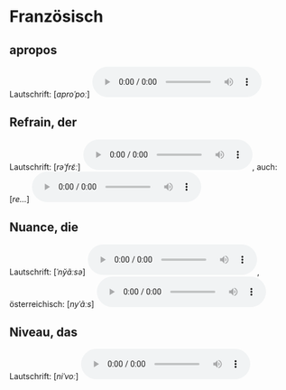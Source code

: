 Französisch
==========

## ap­ro­pos
Lautschrift: [<em>aproˈpoː</em>] <audio controls="controls" src="http://www.duden.de/_media_/audio/ID4117042_58804206.mp3"></audio>

## Re­f­rain, der
Lautschrift: [<em>rəˈfrɛ̃ː</em>] <audio controls="controls" src="http://www.duden.de/_media_/audio/ID4426438_377776178.mp3"></audio>, auch: [<em>re…</em>] <audio controls="controls" src="http://www.duden.de/_media_/audio/ID4112180_489393482.mp3"></audio>

## Nu­an­ce, die
Lautschrift: [<em>ˈny̆ãːsə</em>] <audio controls="controls" src="http://www.duden.de/_media_/audio/ID4113742_111363138.mp3"></audio>, österreichisch: [<em>nyˈãːs</em>] <audio controls="controls" src="http://www.duden.de/_media_/audio/ID4282876_190407443.mp3"></audio>

## Ni­veau, das
Lautschrift: [<em>niˈvoː</em>] <audio controls="controls" src="http://www.duden.de/_media_/audio/ID4115259_380467972.mp3"></audio>
